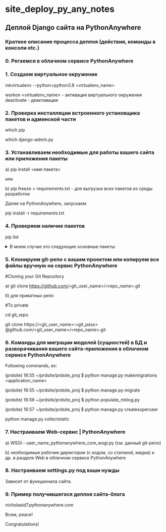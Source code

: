 # site_deploy_py_any_notes
## Деплой Django сайта на PythonAnywhere


### Краткое описание процесса деплоя (действия, команды в консоли etc.)

### 0. Регаемся в облачном сервисе PythonAnywhere 

### 1. Создаем виртуальное окружение

mkvirtualenv --python=python3.8 <virtualenv_name>

workon <virtualenv_name> - активация виртуального окружения
deactivate - деактивация

### 2. Проверка инсталляции встроенного установщика пакетов и админской части  
which pip

which django-admin.py

### 3. Устанавливаем необходимые для работы вашего сайта или приложения пакеты
a) pip install <имя пакета>

или

b) pip freeze > requirements.txt - для выгрузки всех пакетов из среды разработки

Далее на PythonAnywhere, запускаем

pip install -r requirements.txt

### 4. Проверяем наличие пакетов
pip list

<details>
  <summary>В моем случае это следующие основные пакеты:</summary>
<ui>
<li>appdirs 1.4.4</li>

<li>asgiref 3.3.1</li>

<li>attrs 20.3.0</li>

<li>bcrypt 3.2.0</li>

<li>certifi 2020.12.5</li>

<li>cffi 1.14.4</li>

<li>chardet 4.0.0</li>

<li>cryptography 3.3.1</li>

<li>defusedxml 0.7.0rc2</li>

<li>distlib 0.3.1</li>

<li>Django 3.1.5</li>

<li>django-appconf 1.0.4</li>

<li>django-bootstrap-toolkit 2.15.0</li>

<li>django-bootstrap3 14.2.0</li>

<li>django-crispy-forms 1.10.0</li>

<li>django-forms-bootstrap 3.1.0</li>

<li>django-registration-redux 2.9</li>

<li>django-taggit 1.3.0</li>

<li>django-user-accounts 3.0.2</li>

<li>filelock 3.0.12</li>

<li>idna 2.10</li>

<li>jsonschema 3.2.0</li>

<li>Markdown 3.3.3</li>

<li>oauthlib 3.1.0</li>

<li>pbr 5.5.1</li>

<li>Pillow 8.1.0</li>

<li>pip 20.3.3</li>

<li>psycopg2 2.8.6</li>

<li>pycparser 2.20</li>

<li>PyJWT 2.0.1</li>

<li>pyrsistent 0.17.3</li>

<li>python3-openid 3.2.0</li>

<li>pytz 2020.5</li>

<li>requests 2.25.1</li>

<li>requests-oauthlib 1.3.0</li>

<li>setuptools 51.3.3</li>

<li>six 1.15.0</li>

<li>social-auth-app-django 4.0.0</li>

<li>social-auth-core 3.3.3</li>

<li>sqlparse 0.4.1</li>

<li>stevedore 3.3.0</li>

<li>urllib3 1.26.2</li>

<li>virtualenv 20.4.0</li>

<li>virtualenv-clone 0.5.4</li>

<li>virtualenvwrapper 4.8.4</li>

<li>wheel 0.36.2</li>

</ui>

</details>


### 5. Клонируем git-репо с вашим проектом или копируем все файлы вручную на сервис PythonAnywhere
#Cloning your Git Repository

а) git clone https://github.com/<git_user_name>/<repo_name>.git

б) для приватных репо

#To private

cd git_repo

git clone https://<git_user_name>:<git_pass> @github.com/<git_user_name>/<repo_name>.git

### 6. Команды для миграции моделей (сущностей) в БД и разворачивания вашего сайта-приложения в облачном сервисе PythonAnywhere
Following commands, ex:

(prdsite) 16:55 ~/prdsite/prdsite_proj $ python manage.py makemigrations <application_name>

(prdsite) 16:55 ~/prdsite/prdsite_proj $ python manage.py migrate

(prdsite) 16:56 ~/prdsite/prdsite_proj $ python populate_mblog.py

(prdsite) 16:57 ~/prdsite/prdsite_proj $ python manage.py createsuperuser

python manage.py collectstatic

### 7. Настраиваем Web-сервис | PythonAnywhere
a) WSGI - user_name_pythonanywhere_com_wsgi.py (см. данный git-репо)

b) необходимые рабочие директории (с кодом, со статикой, медиа) и др. в разделе Web в облачном сервисе PythonAnywhere

### 8. Настраиваем settings.py под ваши нужды
Зависит от функционала сайта.

### 9. Пример получившегося деплоя сайта-блога
nicholasid7.pythonanywhere.com

Всем, peace!

Congratulations!
